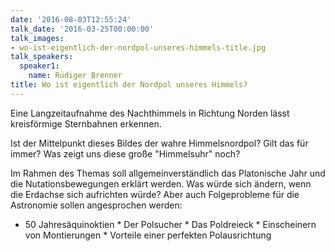 ```yaml
---
date: '2016-08-03T12:55:24'
talk_date: '2016-03-25T00:00:00'
talk_images:
- wo-ist-eigentlich-der-nordpol-unseres-himmels-title.jpg
talk_speakers:
  speaker1:
    name: Rüdiger Brenner
title: Wo ist eigentlich der Nordpol unseres Himmels?
---
```


Eine Langzeitaufnahme des Nachthimmels in Richtung Norden lässt kreisförmige Sternbahnen erkennen.

Ist der Mittelpunkt dieses Bildes der wahre Himmelsnordpol? Gilt das für immer? Was zeigt uns diese große "Himmelsuhr" noch?

Im Rahmen des Themas soll allgemeinverständlich das Platonische Jahr und die Nutationsbewegungen erklärt werden. Was würde sich ändern, wenn die Erdachse sich aufrichten würde? Aber auch Folgeprobleme für die Astronomie sollen angesprochen werden:

  * 50 Jahresäquinoktien   * Der Polsucher   * Das Poldreieck   * Einscheinern von Montierungen   * Vorteile einer perfekten Polausrichtung